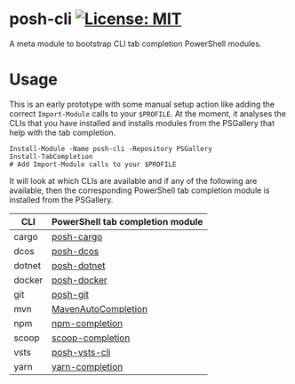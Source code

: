 # posh-cli [![License: MIT](https://img.shields.io/badge/License-MIT-yellow.svg)](https://opensource.org/licenses/MIT)

A meta module to bootstrap CLI tab completion PowerShell modules.

# Usage

This is an early prototype with some manual setup action like adding the correct `Import-Module` calls to your `$PROFILE`. At the moment, it analyses the CLIs that you have installed and installs modules from the PSGallery that help with the tab completion.

```pwsh
Install-Module -Name posh-cli -Repository PSGallery
Install-TabCompletion
# Add Import-Module calls to your $PROFILE
```

It will look at which CLIs are available and if any of the following are available, then the corresponding PowerShell tab completion module is installed from the PSGallery.

| CLI    | PowerShell tab completion module                                                      |
| ------ | ------------------------------------------------------------------------------------- |
| cargo  | [posh-cargo](https://www.powershellgallery.com/packages/posh-cargo)                   |
| dcos   | [posh-dcos](https://www.powershellgallery.com/packages/posh-dcos)                     |
| dotnet | [posh-dotnet](https://www.powershellgallery.com/packages/posh-dotnet)                 |
| docker | [posh-docker](https://www.powershellgallery.com/packages/posh-docker)                 |
| git    | [posh-git](https://www.powershellgallery.com/packages/posh-git)                       |
| mvn    | [MavenAutoCompletion](https://www.powershellgallery.com/packages/MavenAutoCompletion) |
| npm    | [npm-completion](https://www.powershellgallery.com/packages/npm-completion)           |
| scoop  | [scoop-completion](https://www.powershellgallery.com/packages/scoop-completion)       |
| vsts   | [posh-vsts-cli](https://www.powershellgallery.com/packages/posh-vsts-cli)             |
| yarn   | [yarn-completion](https://www.powershellgallery.com/packages/yarn-completion)         |
